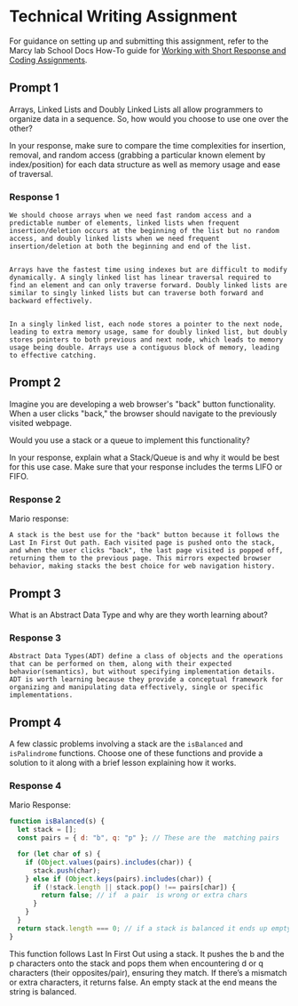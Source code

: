 # Technical Writing Assignment

For guidance on setting up and submitting this assignment, refer to the Marcy lab School Docs How-To guide for [Working with Short Response and Coding Assignments](https://marcylabschool.gitbook.io/marcy-lab-school-docs/fullstack-curriculum/how-tos/working-with-assignments#how-to-work-on-assignments).

## Prompt 1

Arrays, Linked Lists and Doubly Linked Lists all allow programmers to organize data in a sequence. So, how would you choose to use one over the other?

In your response, make sure to compare the time complexities for insertion, removal, and random access (grabbing a particular known element by index/position) for each data structure as well as memory usage and ease of traversal.

### Response 1

```
We should choose arrays when we need fast random access and a predictable number of elements, linked lists when frequent insertion/deletion occurs at the beginning of the list but no random access, and doubly linked lists when we need frequent insertion/deletion at both the beginning and end of the list.


Arrays have the fastest time using indexes but are difficult to modify dynamically. A singly linked list has linear traversal required to find an element and can only traverse forward. Doubly linked lists are similar to singly linked lists but can traverse both forward and backward effectively.


In a singly linked list, each node stores a pointer to the next node, leading to extra memory usage, same for doubly linked list, but doubly stores pointers to both previous and next node, which leads to memory usage being double. Arrays use a contiguous block of memory, leading to effective catching.

```

## Prompt 2

Imagine you are developing a web browser's "back" button functionality. When a user clicks "back," the browser should navigate to the previously visited webpage.

Would you use a stack or a queue to implement this functionality?

In your response, explain what a Stack/Queue is and why it would be best for this use case. Make sure that your response includes the terms LIFO or FIFO.

### Response 2

Mario response:

```
A stack is the best use for the "back" button because it follows the Last In First Out path. Each visited page is pushed onto the stack, and when the user clicks "back", the last page visited is popped off, returning them to the previous page. This mirrors expected browser behavior, making stacks the best choice for web navigation history.
```

## Prompt 3

What is an Abstract Data Type and why are they worth learning about?

### Response 3

```
Abstract Data Types(ADT) define a class of objects and the operations that can be performed on them, along with their expected behavior(semantics), but without specifying implementation details. ADT is worth learning because they provide a conceptual framework for organizing and manipulating data effectively, single or specific implementations.
```

## Prompt 4

A few classic problems involving a stack are the `isBalanced` and `isPalindrome` functions. Choose one of these functions and provide a solution to it along with a brief lesson explaining how it works.

### Response 4

Mario Response:

```javascript
function isBalanced(s) {
  let stack = [];
  const pairs = { d: "b", q: "p" }; // These are the  matching pairs

  for (let char of s) {
    if (Object.values(pairs).includes(char)) {
      stack.push(char);
    } else if (Object.keys(pairs).includes(char)) {
      if (!stack.length || stack.pop() !== pairs[char]) {
        return false; // if  a pair  is wrong or extra chars
      }
    }
  }
  return stack.length === 0; // if a stack is balanced it ends up empty
}
```

This function follows Last In First Out using a stack. It pushes the b and the p characters onto the stack and pops them when encountering d or q characters (their opposites/pair), ensuring they match. If there’s a mismatch or extra characters, it returns false. An empty stack at the end means the string is balanced.
